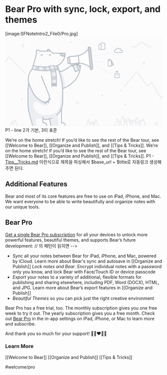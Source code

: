# Bear Pro with sync, lock, export, and themes
[image:SFNoteIntro2_File0/Pro.jpg]
![pro](images/SFNoteIntro2_File0/Pro.jpg)
P1 - line 2가 기본, 3이 표준

We’re on the home stretch! If you’d like to see the rest of the Bear tour, see [[Welcome to Bear]], [[Organize and Publish]], and [[Tips & Tricks]].
We’re on the home stretch! If you’d like to see the rest of the Bear tour, see [[Welcome to Bear]], [[Organize and Publish]], and [[Tips & Tricks]].
P1 - [Tips__Tricks.md](https://github.com/jadetypehoon/PlayGround/blob/master/Bear/Tips__Tricks.md)
이런식으로 제목을 파싱해서 $base_url + $title로 자동링크 생성해주면 된다.

## Additional Features
Bear and most of its core features are free to use on iPad, iPhone, and Mac. We want everyone to be able to write beautifully and organize notes with our unique tools.

## Bear Pro
[Get a single Bear Pro subscription](www.naver.com) for all your devices to unlock more powerful features, beautiful themes, and supports Bear’s future development:
// []()의 패턴이 읽히면 --> []()

* *Sync* all your notes between Bear for iPad, iPhone, and Mac, powered by iCloud. Learn more about Bear's sync and autosave in [[Organize and Publish]]
*Lock notes and Bear*. Encrypt individual notes with a password only you know, and lock Bear with Face/Touch ID or device passcode
* *Export* your notes to a variety of additional, flexible formats for publishing and sharing elsewhere, including PDF, Word (DOCX), HTML, and JPG. Learn more about Bear’s export features in [[Organize and Publish]]
* *Beautiful Themes* so you can pick just the right creative environment

Bear Pro has a free trial, too. The monthly subscription gives you one free week to try it out. The yearly subscription gives you a free month. Check out [Bear Pro](bear://x-callback-url/open-bear-pro) in the in-app settings on iPad, iPhone, or Mac to learn more and subscribe.

And thank you so much for your support!
🐻🎉❤️📝😄

### Learn More
[[Welcome to Bear]]
[[Organize and Publish]]
[[Tips & Tricks]]

#welcome/pro

